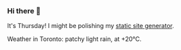 ### Hi there :wave:

It's Thursday! I might be polishing my [static site generator](https://github.com/bewuethr/pandoc-bash-blog).

Weather in Toronto: patchy light rain, at +20°C.
